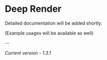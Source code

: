 # Deep Render

Detailed documentation will be added shortly.

(Example usages will be available as well)

--

*Current version - 1.3.1*
